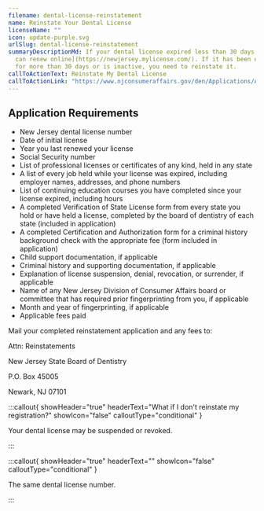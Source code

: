 ```yaml
---
filename: dental-license-reinstatement
name: Reinstate Your Dental License
licenseName: ""
icon: update-purple.svg
urlSlug: dental-license-reinstatement
summaryDescriptionMd: If your dental license expired less than 30 days ago, [you
  can renew online](https://newjersey.mylicense.com/). If it has been expired
  for more than 30 days or is inactive, you need to reinstate it.
callToActionText: Reinstate My Dental License
callToActionLink: "https://www.njconsumeraffairs.gov/den/Applications/Application-To-Reinstate-Reactivate-a-License-or-Registration.pdf"
---
```


## Application Requirements

- New Jersey dental license number
- Date of initial license
- Year you last renewed your license
- Social Security number
- List of professional licenses or certificates of any kind, held in any state
- A list of every job held while your license was expired, including employer names, addresses, and phone numbers
- List of continuing education courses you have completed since your license expired, including hours
- A completed Verification of State License form from every state you hold or have held a license, completed by the board of dentistry of each state (included in application)
- A completed Certification and Authorization form for a criminal history background check with the appropriate fee (form included in application)
- Child support documentation, if applicable
- Criminal history and supporting documentation, if applicable
- Explanation of license suspension, denial, revocation, or surrender, if applicable
- Name of any New Jersey Division of Consumer Affairs board or committee that has required prior fingerprinting from you, if applicable
- Month and year of fingerprinting, if applicable
- Applicable fees paid

Mail your completed reinstatement application and any fees to:

Attn: Reinstatements

New Jersey State Board of Dentistry

P.O. Box 45005

Newark, NJ 07101

:::callout{ showHeader="true" headerText="What if I don't reinstate my registration?" showIcon="false" calloutType="conditional" }

Your dental license may be suspended or revoked.

:::

:::callout{ showHeader="true" headerText="" showIcon="false" calloutType="conditional" }

The same dental license number.

:::
